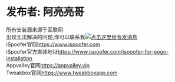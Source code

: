 # 发布者: 阿亮亮哥
所有安装源来源于互联网<br>
出现无法解决的问题,你可以联系我<a target="_blank" href="http://wpa.qq.com/msgrd?v=3&uin=212190748&site=qq&menu=yes"><img border="0" src="http://wpa.qq.com/pa?p=2:212190748:51" alt="点击这里给我发消息" title="点击这里给我发消息"/></a><br>
iSpoofer官网<a target="_blank" href="https://www.ispoofer.com/">https://www.ispoofer.com</a><br>
iSpoofer官方直装地址<a target="_blank" href="https://www.ispoofer.com/ispoofer-for-pogo-installation/">https://www.ispoofer.com/ispoofer-for-pogo-installation</a><br>
Appvalley官网<a target="_blank" href="https://appvalley.vip/">https://appvalley.vip</a><br>
Tweakbox官网<a target="_blank" href="https://www.tweakboxapp.com/">https://www.tweakboxapp.com</a><br>
